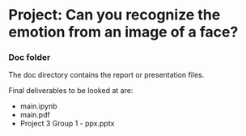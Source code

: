 # Project: Can you recognize the emotion from an image of a face?

### Doc folder

The doc directory contains the report or presentation files. 

Final deliverables to be looked at are:

+ main.ipynb
+ main.pdf
+ Project 3 Group 1 - ppx.pptx
